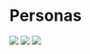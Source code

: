 # Personas
<img src="https://github.com/spinsys/agile/blob/master/images/Personas/Screen%20Shot%202016-08-30%20at%201.49.49%20PM.png">
<img src="hhttps://github.com/spinsys/agile/blob/master/images/Personas/Screen%20Shot%202016-08-30%20at%201.50.14%20PM.png">
<img src="hhttps://github.com/spinsys/agile/blob/master/images/Personas/Screen%20Shot%202016-08-30%20at%202.00.55%20PM.png">
